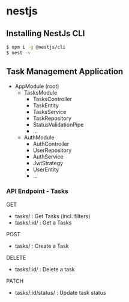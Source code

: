# nestjs

## Installing NestJs CLI

```sh
$ npm i -g @nestjs/cli
$ nest -v
```

## Task Management Application

- AppModule (root)
    - TasksModule
        - TasksController
        - TaskEntity
        - TasksService
        - TaskRepository
        - StatusValidationPipe
        - ...
    - AuthModule
        - AuthController
        - UserRepository
        - AuthService
        - JwtStrategy
        - UserEntity
        - ...

### API Endpoint - Tasks

GET

- tasks/ : Get Tasks (incl. filters)
- tasks/:id/ : Get a Tasks

POST

- tasks/ : Create a Task

DELETE 

- tasks/:id/ : Delete a task

PATCH

- tasks/:id/status/ : Update task status